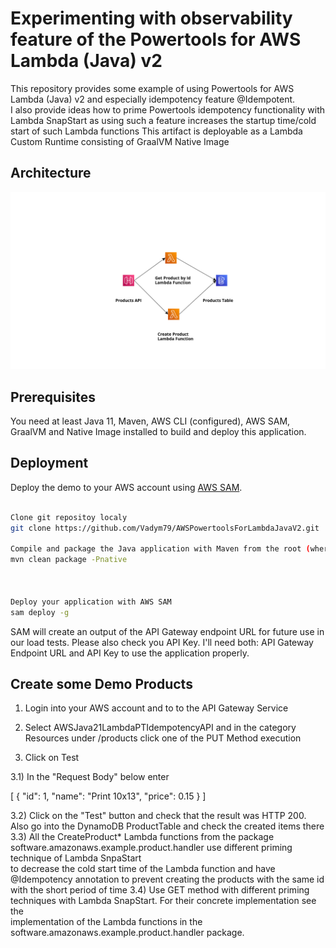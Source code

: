 # Experimenting with observability feature of the Powertools for AWS Lambda (Java) v2

This repository provides some example of using Powertools for AWS Lambda (Java) v2 and especially idempotency feature @Idempotent.  
I also provide ideas how to prime Powertools idempotency functionality with Lambda SnapStart as using such a feature increases the startup time/cold start of such Lambda functions 
This artifact is deployable as a Lambda Custom Runtime consisting of GraalVM Native Image


## Architecture

<p align="center">
  <img src="/lambda-graalvm-23-native-image-idempotency/src/main/resources/img/app_arch.png" alt="Application Architecture"/>
</p>


## Prerequisites

You need at least Java 11, Maven, AWS CLI (configured), AWS SAM, GraalVM and Native Image installed to build and deploy this application.

## Deployment

 
Deploy the demo to your AWS account using [AWS SAM](https://aws.amazon.com/serverless/sam/).


```bash

Clone git repositoy localy
git clone https://github.com/Vadym79/AWSPowertoolsForLambdaJavaV2.git

Compile and package the Java application with Maven from the root (where pom.xml is located) of the project
mvn clean package -Pnative



Deploy your application with AWS SAM
sam deploy -g
```
SAM will create an output of the API Gateway endpoint URL for future use in our load tests.
Please also check you API Key. I'll need both: API Gateway Endpoint URL and API Key to use the application properly.


## Create some Demo Products

1) Login into your AWS account and to to the API Gateway Service

2) Select AWSJava21LambdaPTIdempotencyAPI and in the category Resources under /products click one of the PUT Method execution

3) Click on Test 
 

3.1) In the "Request Body" below enter

[
    {
      "id": 1,
      "name": "Print 10x13",
      "price": 0.15
    }
]

3.2) Click on the "Test" button and check that the result was HTTP 200. Also go into the DynamoDB ProductTable and check the created items there
3.3) All the CreateProduct* Lambda functions from the package software.amazonaws.example.product.handler use different priming technique of Lambda SnpaStart  
to decrease the cold start time of the Lambda function and have @Idempotency annotation to prevent creating the products with the same id  
 with the short period of time 
3.4) Use GET method with different priming techniques with Lambda SnapStart. For their concrete implementation see the   
implementation of the Lambda functions in the software.amazonaws.example.product.handler package.
